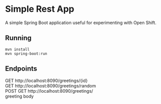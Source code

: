 # Simple Rest App

A simple Spring Boot application useful for experimenting with Open Shift.

## Running
```
mvn install  
mvn spring-boot:run  
```

## Endpoints
GET http://localhost:8090/greetings/{id}  
GET http://localhost:8090/greetings/random  
POST GET http://localhost:8090/greetings/  
	greeting body    
 
